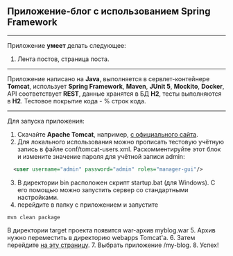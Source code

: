 ## Приложение-блог с использованием Spring Framework

_______

Приложение **умеет** делать следующее:
1. Лента постов, страница поста.

-------

Приложение написано на **Java**, выполняется в сервлет-контейнере **Tomcat**, использует **Spring Framework**, **Maven**, 
**JUnit 5**, **Mockito**, **Docker**, API соответствует **REST**, данные хранятся в БД **H2**, тесты выполняются в **H2**.
Тестовое покрытие кода - % строк кода.

-------

Для запуска приложения:
1. Скачайте **Apache Tomcat**, например, [с официального сайта](https://tomcat.apache.org/download-10.cgi).
2. Для локального использования можно прописать тестовую учётную запись в файле conf/tomcat-users.xml.
   Раскомментируйте этот блок и измените значение пароля для учётной записи admin:
```xml
  <user username="admin" password="admin" roles="manager-gui"/>
```
3. В директории bin расположен скрипт startup.bat (для Windows). С его помощью можно запустить сервер со стандартными настройками.
4. перейдите в папку с приложением и запустите
```maven
mvn clean package
```
   В директории target проекта появится war-архив myblog.war
5. Архив нужно переместить в директорию webapps Tomcat'а.
6. Затем перейдите [на эту страницу](http://localhost:8080/manager/html). 
7. Выбрать приложение /my-blog. 
8. Успех!